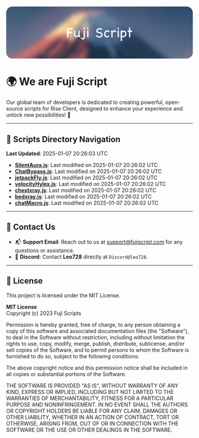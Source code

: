 ![Banner](.github/b.webp)

# 🌍 **We are Fuji Script**

Our global team of developers is dedicated to creating powerful, open-source scripts for Rise Client, designed to enhance your experience and unlock new possibilities! 🌟

---
<!-- SCRIPTS_NAVIGATION_START -->
## 📂 **Scripts Directory Navigation**

**Last Updated**: 2025-01-07 20:26:03 UTC

- **[SilentAura.js](scripts/SilentAura.js)**: Last modified on 2025-01-07 20:26:02 UTC
- **[ChatBypass.js](scripts/ChatBypass.js)**: Last modified on 2025-01-07 20:26:02 UTC
- **[jetpackFly.js](scripts/jetpackFly.js)**: Last modified on 2025-01-07 20:26:02 UTC
- **[velocityHylex.js](scripts/velocityHylex.js)**: Last modified on 2025-01-07 20:26:02 UTC
- **[chestxray.js](scripts/chestxray.js)**: Last modified on 2025-01-07 20:26:02 UTC
- **[bedxray.js](scripts/bedxray.js)**: Last modified on 2025-01-07 20:26:02 UTC
- **[chatMacro.js](scripts/chatMacro.js)**: Last modified on 2025-01-07 20:26:02 UTC

<!-- SCRIPTS_NAVIGATION_END -->

---

## 💬 **Contact Us**  
- 📬 **Support Email**: Reach out to us at [support@fujiscript.com](mailto:support@fujiscript.com) for any questions or assistance.  
- 💬 **Discord**: Contact **Leo728** directly at `Discord@leo728`.

---

## 📜 **License**

This project is licensed under the MIT License.  

**MIT License**  
Copyright (c) 2023 Fuji Scripts  

Permission is hereby granted, free of charge, to any person obtaining a copy of this software and associated documentation files (the "Software"), to deal in the Software without restriction, including without limitation the rights to use, copy, modify, merge, publish, distribute, sublicense, and/or sell copies of the Software, and to permit persons to whom the Software is furnished to do so, subject to the following conditions:  

The above copyright notice and this permission notice shall be included in all copies or substantial portions of the Software.  

THE SOFTWARE IS PROVIDED "AS IS", WITHOUT WARRANTY OF ANY KIND, EXPRESS OR IMPLIED, INCLUDING BUT NOT LIMITED TO THE WARRANTIES OF MERCHANTABILITY, FITNESS FOR A PARTICULAR PURPOSE AND NONINFRINGEMENT. IN NO EVENT SHALL THE AUTHORS OR COPYRIGHT HOLDERS BE LIABLE FOR ANY CLAIM, DAMAGES OR OTHER LIABILITY, WHETHER IN AN ACTION OF CONTRACT, TORT OR OTHERWISE, ARISING FROM, OUT OF OR IN CONNECTION WITH THE SOFTWARE OR THE USE OR OTHER DEALINGS IN THE SOFTWARE.  
